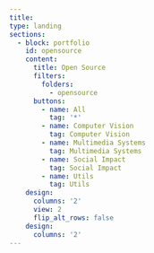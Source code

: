 ```yaml
---
title:
type: landing
sections:
  - block: portfolio
    id: opensource
    content:
      title: Open Source
      filters:
        folders:
          - opensource
      buttons:
        - name: All
          tag: '*'
        - name: Computer Vision
          tag: Computer Vision
        - name: Multimedia Systems
          tag: Multimedia Systems
        - name: Social Impact
          tag: Social Impact
        - name: Utils
          tag: Utils
    design:
      columns: '2'
      view: 2
      flip_alt_rows: false
    design:
      columns: '2'
---
```

